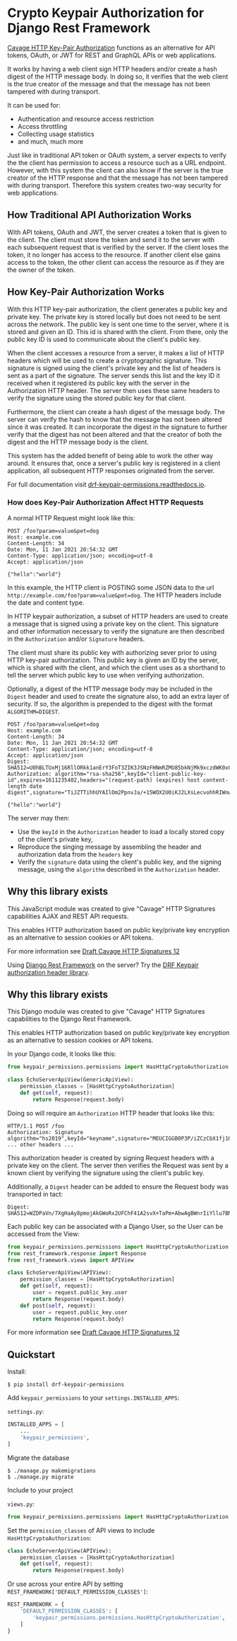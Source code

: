 # Crypto Keypair Authorization for Django Rest Framework

[Cavage HTTP Key-Pair Authorization](https://tools.ietf.org/html/draft-cavage-http-signatures-12) functions as an alternative for API tokens, OAuth, or JWT for REST and GraphQL APIs or web applications.

It works by having a web client sign HTTP headers and/or create a hash digest of the HTTP message body. In doing so, it verifies that the web client is the true creator of the message and that the message has not been tampered with during transport.

It can be used for:

* Authentication and resource access restriction
* Access throttling
* Collecting usage statistics
* and much, much more

Just like in traditional API token or OAuth system, a server expects to verify the the client has permission to access a resource such as a URL endpoint. However, with this system the client can also know if the server is the true creator of the HTTP response and that the message has not been tampered with during transport. Therefore this system creates two-way security for web applications.

## How Traditional API Authorization Works

With API tokens, OAuth and JWT, the server creates a token that is given to the client. The client must store the token and send it to the server with each subsequent request that is verified by the server. If the client loses the token, it no longer has access to the resource. If another client else gains access to the token, the other client can access the resource as if they are the owner of the token.

## How Key-Pair Authorization Works

With this HTTP key-pair authorization, the client generates a public key and private key. The private key is stored locally but does not need to be sent across the network. The public key is sent one time to the server, where it is stored and given an ID. This id is shared with the client. From there, only the public key ID is used to communicate about the client's public key.

When the client accesses a resource from a server, it makes a list of HTTP headers which will be used to create a cryptographic signature. This signature is signed using the client's private key and the list of headers is sent as a part of the signature. The server sends this list and the key ID it received when it registered its public key with the server in the Authorization HTTP header. The server then uses these same headers to verify the signature using the stored public key for that client.

Furthermore, the client can create a hash digest of the message body. The server can verify the hash to know that the message has not been altered since it was created. It can incorporate the digest in the signature to further verify that the digest has not been altered and that the creator of both the digest and the HTTP message body is the client.

This system has the added benefit of being able to work the other way around. It ensures that, once a server's public key is registered in a client application, all subsequent HTTP responses originated from the server.

For full documentation visit [drf-keypair-permissions.readthedocs.io](https://drf-keypair-permissions.readthedocs.io/).

### How does Key-Pair Authorization Affect HTTP Requests

A normal HTTP Request might look like this:

```
POST /foo?param=value&pet=dog
Host: example.com
Content-Length: 34
Date: Mon, 11 Jan 2021 20:54:32 GMT
Content-Type: application/json; encoding=utf-8
Accept: application/json

{"hello":"world"}
```

In this example, the HTTP client is POSTING some JSON data to the url `http://example.com/foo?param=value&pet=dog`. The HTTP headers include the date and content type.

In HTTP keypair authorization, a subset of HTTP headers are used to create a message that is signed using a private key on the client.  This signature and other information necessary to verify the signature are then described in the `Authorization` and/or `Signature` headers.

The client must share its public key with authorizing sever prior to using HTTP key-pair authorization. This public key is given an ID by the server, which is shared with the client, and which the client uses as a shorthand to tell the server which public key to use when verifying authorization.

Optionally, a digest of the HTTP message body may be included in the `Digest` header and used to create the signature also, to add an extra layer of security. If so, the algorithm is prepended to the digest with the format `ALGORITHM=DIGEST`.

```
POST /foo?param=value&pet=dog
Host: example.com
Content-Length: 34
Date: Mon, 11 Jan 2021 20:54:32 GMT
Content-Type: application/json; encoding=utf-8
Accept: application/json
Digest: SHA512=U0hBLTUxMj16RllORkk1anErY3FoT3ZIK3JSNzFHNmRZMU85bkNjMk9xczdWK0xCbkpYSWVrdEVwWTg4U0swdStjK29LR2xpaEp3NFFMdjc2d21NUHJlTEZmMms5Zz09
Authorization: algorithm="rsa-sha256",keyId="client-public-key-id",expires=1611235402,headers="(request-path) (expires) host content-length date digest",signature="TiJZTTihhUYAIlOm2PpnvJa/+15WOX2U0iKJ2LXsLecvohhRIWnwFfdHy4ci10mcv/UQgf2+bFf9lfFZUlPPdzckBNfXIqAjafM8XquJiw/t1v+pEGtJpaGASlzuWuL37gp3k8ux3l6zBKKbBVPPASkHVhz37uY1AXeMblfRbFE="

{"hello":"world"}
```

The server may then:

* Use the `keyId` in the `Authorization` header to load a locally stored copy of the client's private key,
* Reproduce the singing message by assembling the header and authorization data from the `headers` key
* Verify the `signature` data using the client's public key, and the signing message, using the `algorithm` described in the `Authorization` header.

## Why this library exists

This JavaScript module was created to give "Cavage" HTTP Signatures capabilities AJAX and REST API requests.

This enables HTTP authorization based on public key/private key encryption as an alternative to session cookies or API tokens.

For more information see [Draft Cavage HTTP Signatures 12](https://tools.ietf.org/html/draft-cavage-http-signatures-12)

Using [Django Rest Framework](https://www.django-rest-framework.org/) on the server? Try the [DRF Keypair authorization header library](https://pypi.org/project/drf-keypair-permissions/).

## Why this library exists

This Django module was created to give "Cavage" HTTP Signatures capabilities to the Django Rest Framework.

This enables HTTP authorization based on public key/private key encryption as an alternative to session cookies or API tokens.

In your Django code, it looks like this:
```python
from keypair_permissions.permissions import HasHttpCryptoAuthorization

class EchoServerApiView(GenericApiView):
    permission_classes = [HasHttpCryptoAuthorization]
    def get(self, request):
        return Response(request.body)

```

Doing so will require an `Authorization` HTTP header that looks like this:

```
HTTP/1.1 POST /foo
Authorization: Signature algorithm="hs2019",keyId="keyname",signature="MEUCIGGB0P3P/iZCzCbX1fj1Q6AbYPJr9dEBYcsuiLoS3q6uAiEAkEjvmWfuN1UDPmYCkBywnI/MwisCuNEmlAxPB3ZBVgc="
... other headers ...
```

This authorization header is created by signing Request headers with a private key on the client. The server then verifies the Request was sent by a known client by verifying the signature using the client's public key.

Additionally, a `Digest` header can be added to ensure the Request body was transported in tact:

```
Digest: SHA512=WZDPaVn/7XgHaAy8pmojAkGWoRx2UFChF41A2svX+TaPm+AbwAgBWnrIiYllu7BNNyealdVLvRwEmTHWXvJwew==
```

Each public key can be associated with a Django User, so the User can be accessed from the View:

```python
from keypair_permissions.permissions import HasHttpCryptoAuthorization
from rest_framework.response import Response
from rest_framework.views import APIView

class EchoServerApiView(APIView):
    permission_classes = [HasHttpCryptoAuthorization]
    def get(self, request):
        user = request.public_key.user
        return Response(request.body)
    def post(self, request):
        user = request.public_key.user
        return Response(request.body)
```

For more information see [Draft Cavage HTTP Signatures 12](https://tools.ietf.org/html/draft-cavage-http-signatures-12)

## Quickstart

Install:

```
$ pip install drf-keypair-permissions
```

Add `keypair_permissions` to your `settings.INSTALLED_APPS`:

`settings.py`:
```python
INSTALLED_APPS = [
	...
	'keypair_permissions',
]
```

Migrate the database

```
$ ./manage.py makemigrations
$ ./manage.py migrate
```

Include to your project

`views.py`:
```python
from keypair_permissions.permissions import HasHttpCryptoAuthorization
```

Set the `permission_classes` of API views to include `HasHttpCryptoAuthorization`:

```python
class EchoServerApiView(APIView):
    permission_classes = [HasHttpCryptoAuthorization]
    def get(self, request):
        return Response(request.body)
```

Or use across your entire API by setting `REST_FRAMEWORK['DEFAULT_PERMISSION_CLASSES']`:

```python
REST_FRAMEWORK = {
    'DEFAULT_PERMISSION_CLASSES': [
        'keypair_permissions.permissions.HasHttpCryptoAuthorization',
    ]
}
```

